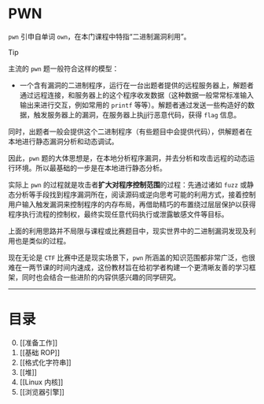 # PWN

`pwn` 引申自单词 `own`，在本门课程中特指“二进制漏洞利用”。

> [!TIP]
> 主流的 `pwn` 题一般符合这样的模型：
> - 一个含有漏洞的二进制程序，运行在一台出题者提供的远程服务器上，解题者通过远程连接，和服务器上的这个程序收发数据（这种数据一般常常标准输入输出来进行交互，例如常用的 `printf` 等等）。解题者通过发送一些构造好的数据，触发服务器上的漏洞，在服务器上执jj行恶意代码，获得 `flag` 信息。

同时，出题者一般会提供这个二进制程序（有些题目中会提供代码），供解题者在本地进行静态漏洞分析和动态调试。

因此，`pwn` 题的大体思想是，在本地分析程序漏洞，并去分析和攻击远程的动态运行环境。所以最基础的一步是在本地进行静态分析。

实际上 `pwn` 的过程就是攻击者**扩大对程序控制范围**的过程：先通过诸如 `fuzz` 或静态分析等手段找到程序漏洞所在，阅读源码或逆向思考可能的利用方式，接着控制用户输入触发漏洞来控制程序的内存布局，再借助精巧的布置绕过层层保护以获得程序执行流程的控制权，最终实现任意代码执行或泄露敏感文件等目标。

上面的利用思路并不局限与课程或比赛题目中，现实世界中的二进制漏洞发现及利用也是类似的过程。

现在无论是 `CTF` 比赛中还是现实场景下，`pwn` 所涵盖的知识范围都非常广泛，也很难在一两节课的时间内速成，这份教材旨在给初学者构建一个更清晰友善的学习框架，同时也会结合一些进阶的内容供感兴趣的同学研究。

---

# 目录

0. [[准备工作]]
1. [[基础 ROP]]
2. [[格式化字符串]]
3. [[堆]]
4. [[Linux 内核]]
5. [[浏览器引擎]]